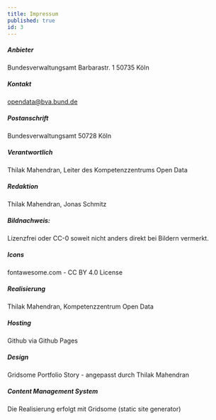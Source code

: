 ```yaml
---
title: Impressum
published: true
id: 3
---
```

##### Anbieter
Bundesverwaltungsamt
Barbarastr. 1
50735 Köln

##### Kontakt
opendata@bva.bund.de

##### Postanschrift
Bundesverwaltungsamt
50728 Köln

##### Verantwortlich
Thilak Mahendran, Leiter des Kompetenzzentrums Open Data

##### Redaktion
Thilak Mahendran, Jonas Schmitz

##### Bildnachweis:
Lizenzfrei oder CC-0 soweit nicht anders direkt bei Bildern vermerkt.

##### Icons
fontawesome.com - CC BY 4.0 License

##### Realisierung
Thilak Mahendran, Kompetenzzentrum Open Data

##### Hosting
Github via Github Pages

##### Design
Gridsome Portfolio Story - angepasst durch Thilak Mahendran

##### Content Management System
Die Realisierung erfolgt mit Gridsome (static site generator)